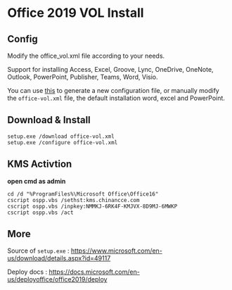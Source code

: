 # Office 2019 VOL Install

## Config

Modify the office_vol.xml file according to your needs.

Support for installing Access, Excel, Groove, Lync, OneDrive, OneNote, Outlook, PowerPoint, Publisher, Teams, Word, Visio.

You can use [this](https://config.office.com/deploymentsettings) to generate a new configuration file, or manually modify the `office-vol.xml` file, the default installation word, excel and PowerPoint.

## Download & Install

```
setup.exe /download office-vol.xml
setup.exe /configure office-vol.xml
```

## KMS Activtion

**open cmd as admin**

```
cd /d "%ProgramFiles%\Microsoft Office\Office16"
cscript ospp.vbs /sethst:kms.chinancce.com
cscript ospp.vbs /inpkey:NMMKJ-6RK4F-KMJVX-8D9MJ-6MWKP
cscript ospp.vbs /act
```

## More

Source of `setup.exe` : https://www.microsoft.com/en-us/download/details.aspx?id=49117

Deploy docs : https://docs.microsoft.com/en-us/deployoffice/office2019/deploy
